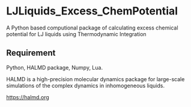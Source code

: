 # LJLiquids_Excess_ChemPotential
A Python based computional package of calculating excess chemical potential for LJ liquids using Thermodynamic Integration 

## Requirement
Python, HALMD package, Numpy, Lua.

HALMD is a high-precision molecular dynamics package for large-scale simulations of the complex dynamics in inhomogeneous liquids.

https://halmd.org
